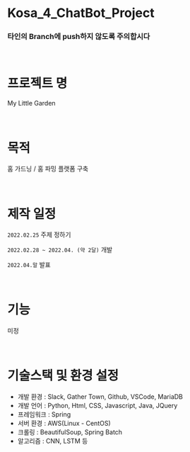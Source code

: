 # Kosa_4_ChatBot_Project

### 타인의 Branch에 push하지 않도록 주의합시다

<br>

# 프로젝트 명
My Little Garden

<br>

# 목적
홈 가드닝 / 홈 파밍 플랫폼 구축

<br>

# 제작 일정
  `2022.02.25`&nbsp;주제 정하기

  `2022.02.28 ~ 2022.04. (약 2달)`&nbsp;개발

  `2022.04.말`&nbsp;발표

<br>

# 기능
미정

<br>

# 기술스택 및 환경 설정
  * 개발 환경 : Slack, Gather Town, Github, VSCode, MariaDB
  * 개발 언어 : Python, Html, CSS, Javascript, Java, JQuery
  * 프레임워크 : Spring
  * 서버 환경 : AWS(Linux - CentOS)
  * 크롤링 : BeautifulSoup, Spring Batch
  * 알고리즘 : CNN, LSTM 등
